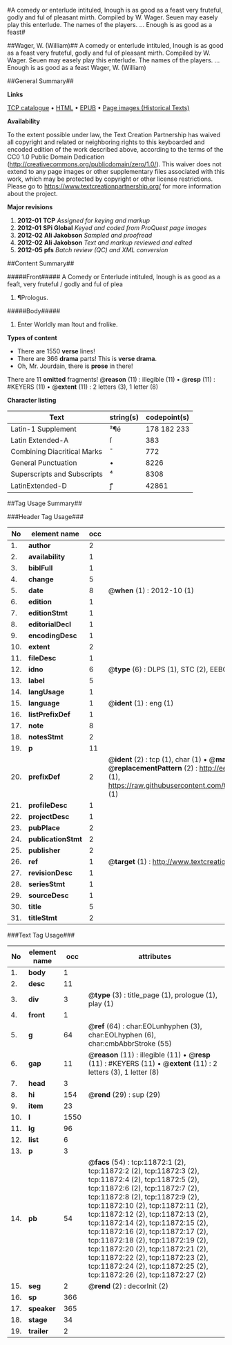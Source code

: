 #A comedy or enterlude intituled, Inough is as good as a feast very fruteful, godly and ful of pleasant mirth. Compiled by W. Wager. Seuen may easely play this enterlude. The names of the players. ... Enough is as good as a feast#

##Wager, W. (William)##
A comedy or enterlude intituled, Inough is as good as a feast very fruteful, godly and ful of pleasant mirth. Compiled by W. Wager. Seuen may easely play this enterlude. The names of the players. ...
Enough is as good as a feast
Wager, W. (William)

##General Summary##

**Links**

[TCP catalogue](http://www.ota.ox.ac.uk/tcp/)  • 
[HTML](http://tei.it.ox.ac.uk/tcp/Texts-HTML/free/A14/A14627.html)  • 
[EPUB](http://tei.it.ox.ac.uk/tcp/Texts-EPUB/free/A14/A14627.epub) • 
[Page images (Historical Texts)](https://historicaltexts.jisc.ac.uk/eebo-99846876e)

**Availability**

To the extent possible under law, the Text Creation Partnership has waived all copyright and related or neighboring rights to this keyboarded and encoded edition of the work described above, according to the terms of the CC0 1.0 Public Domain Dedication (http://creativecommons.org/publicdomain/zero/1.0/). This waiver does not extend to any page images or other supplementary files associated with this work, which may be protected by copyright or other license restrictions. Please go to https://www.textcreationpartnership.org/ for more information about the project.

**Major revisions**

1. __2012-01__ __TCP__ *Assigned for keying and markup*
1. __2012-01__ __SPi Global__ *Keyed and coded from ProQuest page images*
1. __2012-02__ __Ali Jakobson__ *Sampled and proofread*
1. __2012-02__ __Ali Jakobson__ *Text and markup reviewed and edited*
1. __2012-05__ __pfs__ *Batch review (QC) and XML conversion*

##Content Summary##

#####Front#####
A Comedy or Enterlude intituled, Inough is as good as a feaſt, very fruteful / godly and ful of plea
1. ¶Prologus.

#####Body#####

1. Enter Worldly man ſtout and frolike.

**Types of content**

  * There are 1550 **verse** lines!
  * There are 366 **drama** parts! This is **verse drama**.
  * Oh, Mr. Jourdain, there is **prose** in there!

There are 11 **omitted** fragments! 
 @__reason__ (11) : illegible (11)  •  @__resp__ (11) : #KEYERS (11)  •  @__extent__ (11) : 2 letters (3), 1 letter (8)

**Character listing**


|Text|string(s)|codepoint(s)|
|---|---|---|
|Latin-1 Supplement|²¶é|178 182 233|
|Latin Extended-A|ſ|383|
|Combining             Diacritical Marks|̄|772|
|General Punctuation|•|8226|
|Superscripts             and Subscripts|⁴|8308|
|LatinExtended-D|ꝭ|42861|

##Tag Usage Summary##

###Header Tag Usage###

|No|element name|occ|attributes|
|---|---|---|---|
|1.|__author__|2||
|2.|__availability__|1||
|3.|__biblFull__|1||
|4.|__change__|5||
|5.|__date__|8| @__when__ (1) : 2012-10 (1)|
|6.|__edition__|1||
|7.|__editionStmt__|1||
|8.|__editorialDecl__|1||
|9.|__encodingDesc__|1||
|10.|__extent__|2||
|11.|__fileDesc__|1||
|12.|__idno__|6| @__type__ (6) : DLPS (1), STC (2), EEBO-CITATION (1), PROQUEST (1), VID (1)|
|13.|__label__|5||
|14.|__langUsage__|1||
|15.|__language__|1| @__ident__ (1) : eng (1)|
|16.|__listPrefixDef__|1||
|17.|__note__|8||
|18.|__notesStmt__|2||
|19.|__p__|11||
|20.|__prefixDef__|2| @__ident__ (2) : tcp (1), char (1)  •  @__matchPattern__ (2) : ([0-9\-]+):([0-9IVX]+) (1), (.+) (1)  •  @__replacementPattern__ (2) : http://eebo.chadwyck.com/downloadtiff?vid=$1&page=$2 (1), https://raw.githubusercontent.com/textcreationpartnership/Texts/master/tcpchars.xml#$1 (1)|
|21.|__profileDesc__|1||
|22.|__projectDesc__|1||
|23.|__pubPlace__|2||
|24.|__publicationStmt__|2||
|25.|__publisher__|2||
|26.|__ref__|1| @__target__ (1) : http://www.textcreationpartnership.org/docs/. (1)|
|27.|__revisionDesc__|1||
|28.|__seriesStmt__|1||
|29.|__sourceDesc__|1||
|30.|__title__|5||
|31.|__titleStmt__|2||


###Text Tag Usage###

|No|element name|occ|attributes|
|---|---|---|---|
|1.|__body__|1||
|2.|__desc__|11||
|3.|__div__|3| @__type__ (3) : title_page (1), prologue (1), play (1)|
|4.|__front__|1||
|5.|__g__|64| @__ref__ (64) : char:EOLunhyphen (3), char:EOLhyphen (6), char:cmbAbbrStroke (55)|
|6.|__gap__|11| @__reason__ (11) : illegible (11)  •  @__resp__ (11) : #KEYERS (11)  •  @__extent__ (11) : 2 letters (3), 1 letter (8)|
|7.|__head__|3||
|8.|__hi__|154| @__rend__ (29) : sup (29)|
|9.|__item__|23||
|10.|__l__|1550||
|11.|__lg__|96||
|12.|__list__|6||
|13.|__p__|3||
|14.|__pb__|54| @__facs__ (54) : tcp:11872:1 (2), tcp:11872:2 (2), tcp:11872:3 (2), tcp:11872:4 (2), tcp:11872:5 (2), tcp:11872:6 (2), tcp:11872:7 (2), tcp:11872:8 (2), tcp:11872:9 (2), tcp:11872:10 (2), tcp:11872:11 (2), tcp:11872:12 (2), tcp:11872:13 (2), tcp:11872:14 (2), tcp:11872:15 (2), tcp:11872:16 (2), tcp:11872:17 (2), tcp:11872:18 (2), tcp:11872:19 (2), tcp:11872:20 (2), tcp:11872:21 (2), tcp:11872:22 (2), tcp:11872:23 (2), tcp:11872:24 (2), tcp:11872:25 (2), tcp:11872:26 (2), tcp:11872:27 (2)|
|15.|__seg__|2| @__rend__ (2) : decorInit (2)|
|16.|__sp__|366||
|17.|__speaker__|365||
|18.|__stage__|34||
|19.|__trailer__|2||

